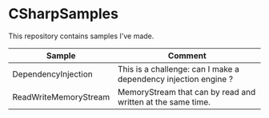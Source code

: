# CSharpSamples

This repository contains samples I've made.

| Sample                | Comment                                                         |
|-----------------------|-----------------------------------------------------------------|
| DependencyInjection   | This is a challenge: can I make a dependency injection engine ? |
| ReadWriteMemoryStream | MemoryStream that can by read and written at the same time.     |
